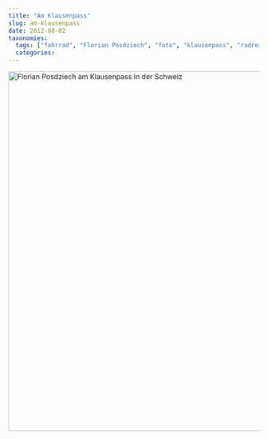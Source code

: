 ```yaml
---
title: "Am Klausenpass"
slug: am-klausenpass
date: 2012-08-02
taxonomies:
  tags: ["fahrrad", "Florian Posdziech", "foto", "klausenpass", "radreise", "Reisen"]
  categories: 
---
```


<a href="/wp-content/uploads/2012/08/DSCN0734.jpg"><img src="/wp-content/uploads/2012/08/DSCN0734-768x1024.jpg" alt="Florian Posdziech am Klausenpass in der Schweiz" title="Am Klausenpass" width="540" height="720" class="aligncenter size-large wp-image-1214"></a>